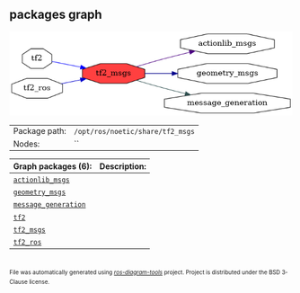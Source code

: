 <!--
File was automatically generated using 'ros-diagram-tools' project.
Project is distributed under the BSD 3-Clause license.
-->

## packages graph

[![tf2_msgs](tf2_msgs.png "tf2_msgs")](tf2_msgs.png)

|     |     |
| --- | --- |
| Package path: | `/opt/ros/noetic/share/tf2_msgs` |
| Nodes: | `` |


| Graph packages (6): | Description: |
| ------------------- | ------------ |
| [`actionlib_msgs`](actionlib_msgs.html) |  |
| [`geometry_msgs`](geometry_msgs.html) |  |
| [`message_generation`](message_generation.html) |  |
| [`tf2`](tf2.html) |  |
| [`tf2_msgs`](tf2_msgs.html) |  |
| [`tf2_ros`](tf2_ros.html) |  |


</br>
<font size="1">
File was automatically generated using <a href="https://github.com/anetczuk/ros-diagram-tools"><i>ros-diagram-tools</i></a> project.
Project is distributed under the BSD 3-Clause license.
</font>
